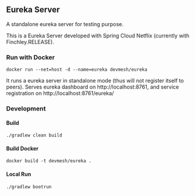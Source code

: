 ## Eureka Server 

A standalone eureka server for testing purpose.

This is a Eureka Server developed with Spring Cloud Netflix (currently with Finchley.RELEASE).

### Run with Docker
```
docker run --net=host -d --name=eureka devmesh/eureka
```

It runs a eureka server in standalone mode (thus will not register itself to peers). Serves eureka dashboard on http://localhost:8761, and service registration on http://localhost:8761/eureka/

### Development

#### Build

```
./gradlew clean build
```

#### Build Docker
```
docker build -t devmesh/eureka . 
```

#### Local Run
```
./gradlew bootrun
```

